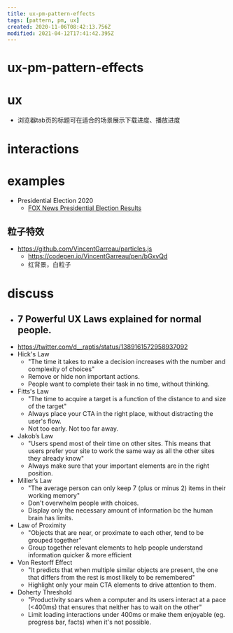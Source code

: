 ```yaml
---
title: ux-pm-pattern-effects
tags: [pattern, pm, ux]
created: 2020-11-06T08:42:13.756Z
modified: 2021-04-12T17:41:42.395Z
---
```


# ux-pm-pattern-effects

# ux

- 浏览器tab页的标题可在适合的场景展示下载进度、播放进度

# interactions

# examples

- Presidential Election 2020
  - [FOX News Presidential Election Results](https://www.foxnews.com/elections/2020/general-results)

## 粒子特效
- https://github.com/VincentGarreau/particles.js
  - https://codepen.io/VincentGarreau/pen/bGxvQd
  - 红背景，白粒子

# discuss

- ## 7 Powerful UX Laws explained for normal people. 
- https://twitter.com/d__raptis/status/1389161572958937092
- Hick's Law
  - "The time it takes to make a decision increases with the number and complexity of choices"
  - Remove or hide non important actions. 
  - People want to complete their task in no time, without thinking.
- Fitts's Law
  - "The time to acquire a target is a function of the distance to and size of the target"
  - Always place your CTA in the right place, without distracting the user's flow. 
  - Not too early. Not too far away.
- Jakob’s Law
  - "Users spend most of their time on other sites. This means that users prefer your site to work the same way as all the other sites they already know"
  - Always make sure that your important elements are in the right position.
- Miller’s Law
  - "The average person can only keep 7 (plus or minus 2) items in their working memory"
  - Don't overwhelm people with choices. 
  - Display only the necessary amount of information bc the human brain has limits.
- Law of Proximity
  - "Objects that are near, or proximate to each other, tend to be grouped together"
  - Group together relevant elements to help people understand information quicker & more efficient
- Von Restorff Effect
  - "It predicts that when multiple similar objects are present, the one that differs from the rest is most likely to be remembered" 
  - Highlight only your main CTA elements to drive attention to them.
- Doherty Threshold
  - "Productivity soars when a computer and its users interact at a pace (<400ms) that ensures that neither has to wait on the other"
  - Limit loading interactions under 400ms or make them enjoyable (eg. progress bar, facts) when it's not possible.
